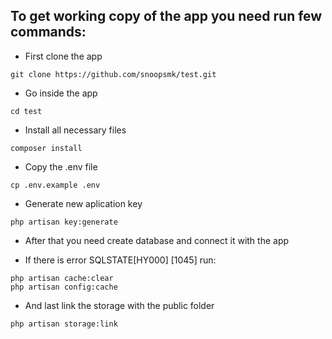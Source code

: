 ## To get working copy of the app you need run few commands:

- First clone the app
```
git clone https://github.com/snoopsmk/test.git
```

- Go inside the app
```
cd test
```

- Install all necessary files
```
composer install
```

- Copy the .env file
```
cp .env.example .env
```

- Generate new aplication key
```
php artisan key:generate
```


- After that you need create database and connect it with the app

- If there is error SQLSTATE[HY000] [1045] run:
```
php artisan cache:clear
php artisan config:cache
```

- And last link the storage with the public folder
```
php artisan storage:link
```
